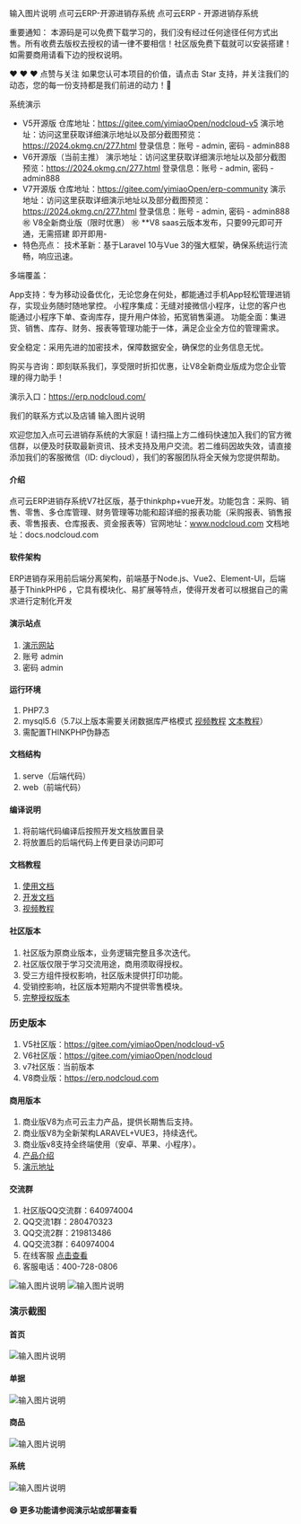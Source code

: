 输入图片说明
点可云ERP-开源进销存系统
点可云ERP - 开源进销存系统

重要通知：
本源码是可以免费下载学习的，我们没有经过任何途径任何方式出售。所有收费去版权去授权的请一律不要相信！社区版免费下载就可以安装搭建！如需要商用请看下边的授权说明。

❤️ ❤️ ❤️ 点赞与关注 如果您认可本项目的价值，请点击 Star 支持，并关注我们的动态，您的每一份支持都是我们前进的动力！🙏

系统演示
- V5开源版
仓库地址：https://gitee.com/yimiaoOpen/nodcloud-v5
演示地址：访问这里获取详细演示地址以及部分截图预览：https://2024.okmg.cn/277.html
登录信息：账号 - admin, 密码 - admin888
- V6开源版（当前主推）
演示地址：访问这里获取详细演示地址以及部分截图预览：https://2024.okmg.cn/277.html
登录信息：账号 - admin, 密码 - admin888
- V7开源版
仓库地址：https://gitee.com/yimiaoOpen/erp-community
演示地址：访问这里获取详细演示地址以及部分截图预览：https://2024.okmg.cn/277.html
登录信息：账号 - admin, 密码 - admin888
㊗️ V8全新商业版（限时优惠）
㊗️ **V8 saas云版本发布，只要99元即可开通，无需搭建 即开即用-
- 特色亮点：
技术革新：基于Laravel 10与Vue 3的强大框架，确保系统运行流畅，响应迅速。

多端覆盖：

App支持：专为移动设备优化，无论您身在何处，都能通过手机App轻松管理进销存，实现业务随时随地掌控。
小程序集成：无缝对接微信小程序，让您的客户也能通过小程序下单、查询库存，提升用户体验，拓宽销售渠道。
功能全面：集进货、销售、库存、财务、报表等管理功能于一体，满足企业全方位的管理需求。

安全稳定：采用先进的加密技术，保障数据安全，确保您的业务信息无忧。

购买与咨询：即刻联系我们，享受限时折扣优惠，让V8全新商业版成为您企业管理的得力助手！

演示入口：https://erp.nodcloud.com/

我们的联系方式以及店铺
输入图片说明

欢迎您加入点可云进销存系统的大家庭！请扫描上方二维码快速加入我们的官方微信群，以便及时获取最新资讯、技术支持及用户交流。若二维码因故失效，请直接添加我们的客服微信（ID: diycloud），我们的客服团队将全天候为您提供帮助。


#### 介绍
点可云ERP进销存系统V7社区版，基于thinkphp+vue开发。功能包含：采购、销售、零售、多仓库管理、财务管理等功能和超详细的报表功能（采购报表、销售报表、零售报表、仓库报表、资金报表等）官网地址：www.nodcloud.com 文档地址：docs.nodcloud.com

#### 软件架构
ERP进销存采用前后端分离架构，前端基于Node.js、Vue2、Element-UI，后端基于ThinkPHP6 ，它具有模块化、易扩展等特点，使得开发者可以根据自己的需求进行定制化开发


#### 演示站点
1. [演示网站](https://web.nodcloud.cn)
2. 账号 admin
3. 密码 admin

#### 运行环境
1. PHP7.3
2. mysql5.6（5.7以上版本需要关闭数据库严格模式 [视频教程](https://www.bilibili.com/video/BV1F54y1A7Vc) [文本教程](https://docs.nodcloud.com/erp/v7/com)）
3. 需配置THINKPHP伪静态

#### 文档结构
1. serve（后端代码）
2. web（前端代码）

#### 编译说明
1. 将前端代码编译后按照开发文档放置目录
2. 将放置后的后端代码上传更目录访问即可

#### 文档教程
1. [使用文档](https://docs.nodcloud.com/erp/v7/doc)
2. [开发文档](https://docs.nodcloud.com/erp/v7/dev)
3. [视频教程](https://space.bilibili.com/1914574537)

#### 社区版本
1. 社区版为原商业版本，业务逻辑完整且多次迭代。
2. 社区版仅限于学习交流用途，商用须取得授权。
3. 受三方组件授权影响，社区版未提供打印功能。
4. 受销控影响，社区版本短期内不提供零售模块。
5. [完整授权版本](https://v7.nodcloud.cn)

### 历史版本
1. V5社区版：https://gitee.com/yimiaoOpen/nodcloud-v5
2. V6社区版：https://gitee.com/yimiaoOpen/nodcloud
3. v7社区版：当前版本
3. V8商业版：https://erp.nodcloud.com




#### 商用版本
1. 商业版V8为点可云主力产品，提供长期售后支持。
2. 商业版V8为全新架构LARAVEL+VUE3，持续迭代。
2. 商业版v8支持全终端使用（安卓、苹果、小程序）。
3. [产品介绍](https://www.nodcloud.com/product/erp)
4. [演示地址](https://erp.nodcloud.com)

#### 交流群
1. 社区版QQ交流群：640974004
2. QQ交流1群：280470323
3. QQ交流2群：219813486
4. QQ交流3群：640974004
5. 在线客服 [点击查看](https://www.nodcloud.com/about#contact)
6. 客服电话：400-728-0806

![输入图片说明](img/c1.png)
![输入图片说明](img/c2.png)


### 演示截图
#### 首页
![输入图片说明](img/1.png)
#### 单据
![输入图片说明](img/2.png)
#### 商品
![输入图片说明](img/3.png)
#### 系统
![输入图片说明](img/4.png)

####  :smile: 更多功能请参阅演示站或部署查看

